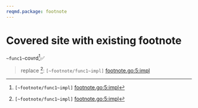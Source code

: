 ```yaml
---
reqmd.package: footnote
---
```


# Covered site with existing footnote

`~func1~`covrd[^1]✅

[^1]: `[~footnote/func1~impl]` [footnote.go:5:impl](https://github.com/voedger/example/blob/main/footnote.go#L5)
> replace [^1]: `[~footnote/func1~impl]` [footnote.go:5:impl](https://github.com/voedger/example/reqsrc/blob/main/footnote.go#L5)

